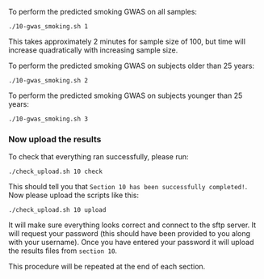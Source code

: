 To perform the predicted smoking GWAS on all samples:

    ./10-gwas_smoking.sh 1

This takes approximately 2 minutes for sample size of 100, but time will increase quadratically with increasing sample size.

To perform the predicted smoking GWAS on subjects older than 25 years:

    ./10-gwas_smoking.sh 2

To perform the predicted smoking GWAS on subjects younger than 25 years:

    ./10-gwas_smoking.sh 3

### Now upload the results

To check that everything ran successfully, please run:

```
./check_upload.sh 10 check
```

This should tell you that `Section 10 has been successfully completed!`. Now please upload the scripts like this:

```
./check_upload.sh 10 upload
```

It will make sure everything looks correct and connect to the sftp server. It will request your password (this should have been provided to you along with your username). Once you have entered your password it will upload the results files from `section 10`.

This procedure will be repeated at the end of each section.